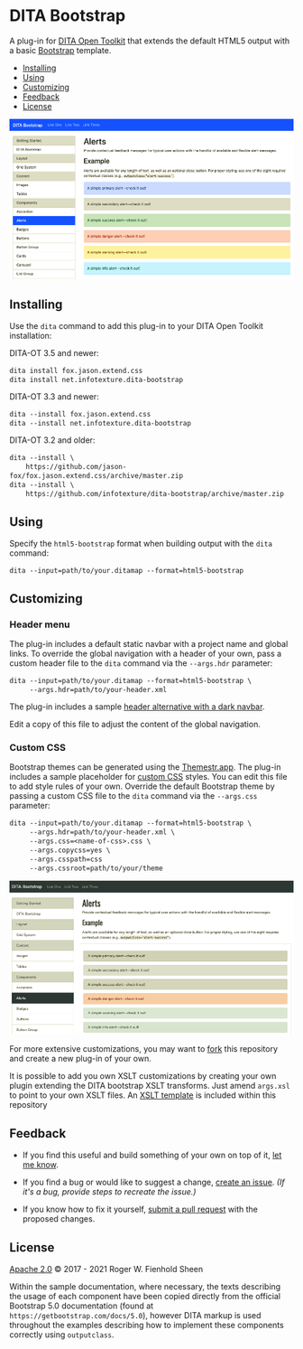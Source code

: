 # DITA Bootstrap

A plug-in for [DITA Open Toolkit][1] that extends the default HTML5 output with a basic [Bootstrap][2] template.

<!-- MarkdownTOC levels="1,2" -->

- [Installing](#installing)
- [Using](#using)
- [Customizing](#customizing)
- [Feedback](#feedback)
- [License](#license)

<!-- /MarkdownTOC -->

![Sample DITA Bootstrap output](images/default-bootstrap.png)

## Installing

Use the `dita` command to add this plug-in to your DITA Open Toolkit installation:

DITA-OT 3.5 and newer:

```console
dita install fox.jason.extend.css
dita install net.infotexture.dita-bootstrap
```

DITA-OT 3.3 and newer:

```console
dita --install fox.jason.extend.css
dita --install net.infotexture.dita-bootstrap
```

DITA-OT 3.2 and older:

```console
dita --install \
    https://github.com/jason-fox/fox.jason.extend.css/archive/master.zip
dita --install \
    https://github.com/infotexture/dita-bootstrap/archive/master.zip
```

## Using

Specify the `html5-bootstrap` format when building output with the `dita` command:

```console
dita --input=path/to/your.ditamap --format=html5-bootstrap
```

## Customizing

### Header menu

The plug-in includes a default static navbar with a project name and global links. To override the global navigation
with a header of your own, pass a custom header file to the `dita` command via the `--args.hdr` parameter:

```console
dita --input=path/to/your.ditamap --format=html5-bootstrap \
     --args.hdr=path/to/your-header.xml
```

The plug-in includes a sample [header alternative with a dark navbar][3].

Edit a copy of this file to adjust the content of the global navigation.

### Custom CSS

Bootstrap themes can be generated using the [Themestr.app](https://themestr.app/theme). The plug-in includes a sample
placeholder for [custom CSS][4] styles. You can edit this file to add style rules of your own. Override the default
Bootstrap theme by passing a custom CSS file to the `dita` command via the `--args.css` parameter:

```console
dita --input=path/to/your.ditamap --format=html5-bootstrap \
     --args.hdr=path/to/your-header.xml \
     --args.css=<name-of-css>.css \
     --args.copycss=yes \
     --args.csspath=css
     --args.cssroot=path/to/your/theme
```

![Sample DITA Bootstrap output](images/custom-bootstrap.png)

For more extensive customizations, you may want to [fork][5] this repository and create a new plug-in of your own.

It is possible to add you own XSLT customizations by creating your own plugin extending the DITA bootstrap XSLT
transforms. Just amend `args.xsl` to point to your own XSLT files. An
[XSLT template](./xsl/html5-bootstrap-template.xsl) is included within this repository

## Feedback

- If you find this useful and build something of your own on top of it, [let me know][6].

- If you find a bug or would like to suggest a change, [create an issue][7]. _(If it's a bug, provide steps to recreate
  the issue.)_

- If you know how to fix it yourself, [submit a pull request][8] with the proposed changes.

## License

[Apache 2.0](LICENSE) © 2017 - 2021 Roger W. Fienhold Sheen

Within the sample documentation, where necessary, the texts describing the usage of each component have been copied
directly from the official Bootstrap 5.0 documentation (found at `https://getbootstrap.com/docs/5.0`), however DITA
markup is used throughout the examples describing how to implement these components correctly using `outputclass`.

[1]: http://www.dita-ot.org
[2]: https://getbootstrap.com/docs/5.0
[3]: https://github.com/infotexture/dita-bootstrap/blob/master/includes/bs-navbar-inverse.hdr.xml
[4]: https://github.com/infotexture/dita-bootstrap/blob/master/css/custom.css
[5]: https://help.github.com/articles/fork-a-repo/
[6]: https://twitter.com/infotexture
[7]: https://github.com/infotexture/dita-bootstrap/issues/new
[8]: https://help.github.com/articles/using-pull-requests/
